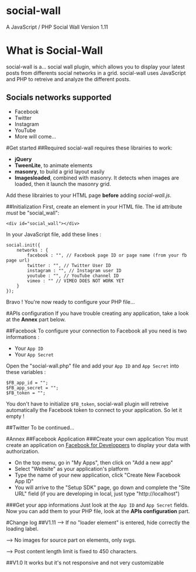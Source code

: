 # social-wall
A JavaScript / PHP Social Wall
Version 1.11

# What is Social-Wall
social-wall is a... social wall plugin, which allows you to display your latest posts from differents social networks in a grid.
social-wall uses JavaScript and PHP to retreive and analyze the different posts.
## Socials networks supported
* Facebook
* Twitter
* Instagram
* YouTube
* More will come...

#Get started
##Required
social-wall requires these librairies to work:
* **jQuery**
* **TweenLite**, to animate elements
* **masonry**, to build a grid layout easily
* **Imagesloaded**, combined with masonry. It detects when images are loaded, then it launch the masonry grid.

Add these librairies to your HTML page **before** adding _social-wall.js_.

##Initialization
First, create an element in your HTML file. The id attribute _must_ be "social_wall":
```
<div id="social_wall"></div>
```

In your JavaScript file, add these lines :
```
social.init({
	networks : {
		facebook : "", // Facebook page ID or page name (from your fb page url)
		twitter : "", // Twitter User ID
		instagram : "", // Instagram user ID
		youtube : "", // YouTube channel ID
		vimeo : "" // VIMEO DOES NOT WORK YET
	}
});
```

Bravo ! You're now ready to configure your PHP file...

#APIs configuration
If you have trouble creating any application, take a look at the **Annex** part below.

##Facebook
To configure your connection to Facebook all you need is two informations :
* Your `App ID`
* Your `App Secret`

Open the "social-wall.php" file and add your `App ID` and `App Secret` into these variables :
```
$FB_app_id = "";
$FB_app_secret = "";
$FB_token = "";
```
You don't have to initialize `$FB_token`, social-wall plugin will retreive automatically the Facebook token to connect to your application. So let it empty !

##Twitter
To be continued...



#Annex
##Facebook Application
###Create your own application
You must create an application on [Facebook for Developpers](https://developers.facebook.com/) to display your data with authorization.
* On the top menu, go in "My Apps", then click on "Add a new app"
* Select "Website" as your application's platform
* Type the name of your new application, click "Create New Facebook App ID"
* You will arrive to the "Setup SDK" page, go down and complete the "Site URL" field (if you are developing in local, just type "http://localhost")

###Get your app informations
Just look at the `App ID` and `App Secret` fields. Now you can add them to your PHP file, look at the **APIs configuration** part.


#Change log
##V1.11
--> If no "loader element" is entered, hide correctly the loading label.

--> No images for source part on elements, only svgs.

--> Post content length limit is fixed to 450 characters.

##V1.0
It works but it's not responsive and not very customizable
